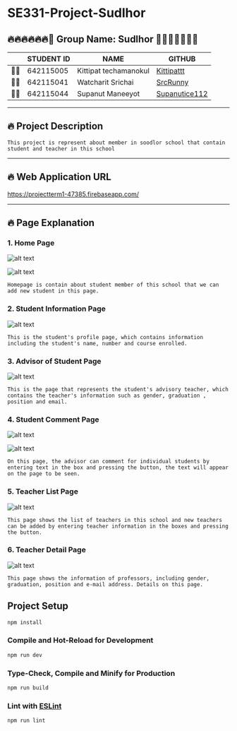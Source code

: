 # SE331-Project-Sudlhor

## 🔥🔥🔥🔥🔥🔥🤵 Group Name: Sudlhor 🤵🔥🔥🔥🔥🔥🔥

| | STUDENT ID | NAME | GITHUB |
| - | - | - | - |
| 🤵🏼 | 642115005 | Kittipat techamanokul | [Kittipattt](https://github.com/Kittipattt) |
| 🤵🏻 | 642115041 | Watcharit Srichai | [SrcRunny](https://github.com/SrcRunny) |
| 🤵🏽 | 642115044 | Supanut Maneeyot | [Supanutice112](https://github.com/Supanutice112) |

---

## 🔥 Project Description
```
This project is represent about member in soodlor school that contain student and teacher in this school
```

---

## 🔥 Web Application URL

https://projectterm1-47385.firebaseapp.com/

---

## 🔥 Page Explanation
### 1. Home Page

![alt text](https://cdn.discordapp.com/attachments/642694730718642188/1143940253690904636/image.png)

![alt text](https://cdn.discordapp.com/attachments/642694730718642188/1143940366316359742/image.png)


```
Homepage is contain about student member of this school that we can add new student in this page.

```

### 2. Student Information Page

![alt text](https://cdn.discordapp.com/attachments/642694730718642188/1143940432120791061/image.png)

```
This is the student's profile page, which contains information including the student's name, number and course enrolled.

```

### 3. Advisor of Student Page

![alt text](https://cdn.discordapp.com/attachments/642694730718642188/1143940528422006804/image.png)

```
This is the page that represents the student's advisory teacher, which contains the teacher's information such as gender, graduation , position and email.

```

### 4. Student Comment Page 

![alt text](https://cdn.discordapp.com/attachments/642694730718642188/1143943089891844188/image.png)

![alt text](https://cdn.discordapp.com/attachments/642694730718642188/1143940622928064602/image.png)

```
On this page, the advisor can comment for individual students by entering text in the box and pressing the button, the text will appear on the page to be seen.

```

### 5. Teacher List Page

![alt text](https://cdn.discordapp.com/attachments/642694730718642188/1143939748579250196/image.png)

```
This page shows the list of teachers in this school and new teachers can be added by entering teacher information in the boxes and pressing the button.

```

### 6. Teacher Detail Page

![alt text](https://cdn.discordapp.com/attachments/642694730718642188/1143943415101395004/image.png)

```
This page shows the information of professors, including gender, graduation, position and e-mail address. Details on this page.

```

## Project Setup

```sh
npm install
```

### Compile and Hot-Reload for Development

```sh
npm run dev
```

### Type-Check, Compile and Minify for Production

```sh
npm run build
```

### Lint with [ESLint](https://eslint.org/)

```sh
npm run lint
```
